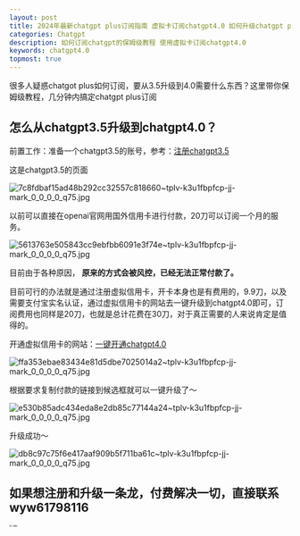 ```yaml
---
layout: post
title: 2024年最新chatgpt plus订阅指南 虚拟卡订阅chatgpt4.0 如何升级chatgpt plus？
categories: Chatgpt
description: 如何订阅chatgpt的保姆级教程 使用虚拟卡订阅chatgpt4.0
keywords: chatgpt4.0
topmost: true
---
```

很多人疑惑chatgot plus如何订阅，要从3.5升级到4.0需要什么东西？这里带你保姆级教程，几分钟内搞定chatgpt plus订阅

## 怎么从chatgpt3.5升级到chatgpt4.0？

前置工作：准备一个chatgpt3.5的账号，参考：[注册chatgpt3.5](https://freecoastline.github.io/chatgpt-guide/handbook/registerChatgpt.html)

这是chatgpt3.5的页面

![7c8fdbaf15ad48b292cc32557c818660~tplv-k3u1fbpfcp-jj-mark_0_0_0_0_q75.jpg](https://s2.loli.net/2024/01/27/8xzVfdwjWSFRyhL.png)

以前可以直接在openai官网用国外信用卡进行付款，20刀可以订阅一个月的服务。

![5613763e505843cc9ebfbb6091e3f74e~tplv-k3u1fbpfcp-jj-mark_0_0_0_0_q75.jpg](https://s2.loli.net/2024/01/27/7ylGenOok5wKSUj.png)

目前由于各种原因， **原来的方式会被风控，已经无法正常付款了。**  

目前可行的办法就是通过注册虚拟信用卡，开卡本身也是有费用的，9.9刀，以及需要支付宝实名认证，通过虚拟信用卡的网站去一键升级到chatgpt4.0即可，订阅费用也同样是20刀，也就是总计花费在30刀，对于真正需要的人来说肯定是值得的。

开通虚拟信用卡的网站：[一键开通chatgpt4.0](<https://bewildcard.com/i/YAWEI6>)

![ffa353ebae83434e81d5dbe7025014a2~tplv-k3u1fbpfcp-jj-mark_0_0_0_0_q75.jpg](https://s2.loli.net/2024/01/27/HDyzSKYBCWo5vPk.png)

根据要求复制付款的链接到候选框就可以一键升级了～

![e530b85adc434eda8e2db85c77144a24~tplv-k3u1fbpfcp-jj-mark_0_0_0_0_q75.jpg](https://s2.loli.net/2024/01/27/EKaXiocm2kbLrY3.png)

升级成功～

![db8c97c75f6e417aaf909b5f711ba61c~tplv-k3u1fbpfcp-jj-mark_0_0_0_0_q75.jpg](https://s2.loli.net/2024/01/27/WmT1EI5LanPOU9B.jpg)

## 如果想注册和升级一条龙，付费解决一切，直接联系wyw61798116

<img src="https://s2.loli.net/2024/02/07/kem9G1HbYIjxsLJ.png" alt="二维码" style="zoom:25%;" />
